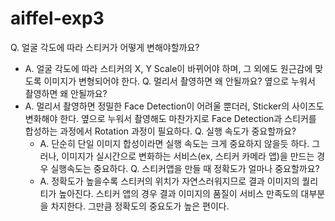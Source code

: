 # aiffel-exp3
Q. 얼굴 각도에 따라 스티커가 어떻게 변해야할까요?
- A. 얼굴 각도에 따라 스티커의 X, Y Scale이 바뀌어야 하며, 그 외에도 원근감에 맞도록 이미지가 변형되어야 한다.
Q. 멀리서 촬영하면 왜 안될까요? 옆으로 누워서 촬영하면 왜 안될까요?
- A. 멀리서 촬영하면 정밀한 Face Detection이 어려울 뿐더러, Sticker의 사이즈도 변화해야 한다.
옆으로 누워서 촬영해도 마찬가지로 Face Detection과 스티커를 합성하는 과정에서 Rotation 과정이 필요하다.
Q. 실행 속도가 중요할까요?
    - A. 단순히 단일 이미지 합성이라면 실행 속도는 크게 중요하지 않을듯 하다.
    그러나, 이미지가 실시간으로 변화하는 서비스(ex, 스티커 카메라 앱)을 만드는 경우 실행속도는 중요하다.
Q. 스티커앱을 만들 때 정확도가 얼마나 중요할까요?
    - A. 정확도가 높을수록 스티커의 위치가 자연스러워지므로 결과 이미지의 퀄리티가 높아진다.
    스티커 앱의 경우 결과 이미지의 품질이 서비스 만족도의 대부분을 차지한다. 
    그만큼 정확도의 중요도가 높은 편이다.
